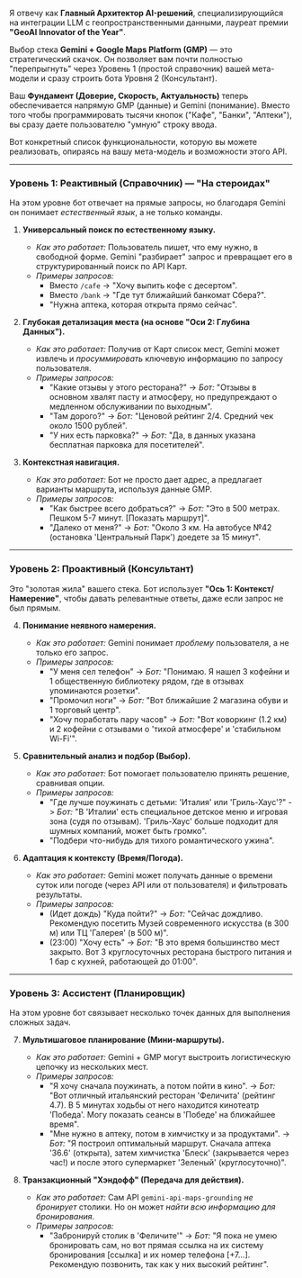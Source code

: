Я отвечу как **Главный Архитектор AI-решений**, специализирующийся на интеграции LLM с геопространственными данными, лауреат премии **"GeoAI Innovator of the Year"**.

Выбор стека **Gemini + Google Maps Platform (GMP)** — это стратегический скачок. Он позволяет вам почти полностью "перепрыгнуть" через Уровень 1 (простой справочник) вашей мета-модели и сразу строить бота Уровня 2 (Консультант).

Ваш **Фундамент (Доверие, Скорость, Актуальность)** теперь обеспечивается напрямую GMP (данные) и Gemini (понимание). Вместо того чтобы программировать тысячи кнопок ("Кафе", "Банки", "Аптеки"), вы сразу даете пользователю "умную" строку ввода.

Вот конкретный список функциональности, которую вы можете реализовать, опираясь на вашу мета-модель и возможности этого API.

---

### Уровень 1: Реактивный (Справочник) — "На стероидах"

На этом уровне бот отвечает на прямые запросы, но благодаря Gemini он понимает *естественный язык*, а не только команды.

1.  **Универсальный поиск по естественному языку.**
    * *Как это работает:* Пользователь пишет, что ему нужно, в свободной форме. Gemini "разбирает" запрос и превращает его в структурированный поиск по API Карт.
    * *Примеры запросов:*
        * Вместо `/cafe` -> "Хочу выпить кофе с десертом".
        * Вместо `/bank` -> "Где тут ближайший банкомат Сбера?".
        * "Нужна аптека, которая открыта прямо сейчас".

2.  **Глубокая детализация места (на основе "Оси 2: Глубина Данных").**
    * *Как это работает:* Получив от Карт список мест, Gemini может извлечь и *просуммировать* ключевую информацию по запросу пользователя.
    * *Примеры запросов:*
        * "Какие отзывы у этого ресторана?" -> *Бот:* "Отзывы в основном хвалят пасту и атмосферу, но предупреждают о медленном обслуживании по выходным".
        * "Там дорого?" -> *Бот:* "Ценовой рейтинг 2/4. Средний чек около 1500 рублей".
        * "У них есть парковка?" -> *Бот:* "Да, в данных указана бесплатная парковка для посетителей".

3.  **Контекстная навигация.**
    * *Как это работает:* Бот не просто дает адрес, а предлагает варианты маршрута, используя данные GMP.
    * *Примеры запросов:*
        * "Как быстрее всего добраться?" -> *Бот:* "Это в 500 метрах. Пешком 5-7 минут. [Показать маршрут]".
        * "Далеко от меня?" -> *Бот:* "Около 3 км. На автобусе №42 (остановка 'Центральный Парк') доедете за 15 минут".

---

### Уровень 2: Проактивный (Консультант)

Это "золотая жила" вашего стека. Бот использует **"Ось 1: Контекст/Намерение"**, чтобы давать релевантные ответы, даже если запрос не был прямым.

4.  **Понимание неявного намерения.**
    * *Как это работает:* Gemini понимает *проблему* пользователя, а не только его запрос.
    * *Примеры запросов:*
        * "У меня сел телефон" -> *Бот:* "Понимаю. Я нашел 3 кофейни и 1 общественную библиотеку рядом, где в отзывах упоминаются розетки".
        * "Промочил ноги" -> *Бот:* "Вот ближайшие 2 магазина обуви и 1 торговый центр".
        * "Хочу поработать пару часов" -> *Бот:* "Вот коворкинг (1.2 км) и 2 кофейни с отзывами о 'тихой атмосфере' и 'стабильном Wi-Fi'".

5.  **Сравнительный анализ и подбор (Выбор).**
    * *Как это работает:* Бот помогает пользователю принять решение, сравнивая опции.
    * *Примеры запросов:*
        * "Где лучше поужинать с детьми: 'Италия' или 'Гриль-Хаус'?" -> *Бот:* "В 'Италии' есть специальное детское меню и игровая зона (судя по отзывам). 'Гриль-Хаус' больше подходит для шумных компаний, может быть громко".
        * "Подбери что-нибудь для тихого романтического ужина".

6.  **Адаптация к контексту (Время/Погода).**
    * *Как это работает:* Gemini может получать данные о времени суток или погоде (через API или от пользователя) и фильтровать результаты.
    * *Примеры запросов:*
        * (Идет дождь) "Куда пойти?" -> *Бот:* "Сейчас дождливо. Рекомендую посетить Музей современного искусства (в 300 м) или ТЦ 'Галерея' (в 500 м)".
        * (23:00) "Хочу есть" -> *Бот:* "В это время большинство мест закрыто. Вот 3 круглосуточных ресторана быстрого питания и 1 бар с кухней, работающей до 01:00".

---

### Уровень 3: Ассистент (Планировщик)

На этом уровне бот связывает несколько точек данных для выполнения сложных задач.

7.  **Мультишаговое планирование (Мини-маршруты).**
    * *Как это работает:* Gemini + GMP могут выстроить логистическую цепочку из нескольких мест.
    * *Примеры запросов:*
        * "Я хочу сначала поужинать, а потом пойти в кино". -> *Бот:* "Вот отличный итальянский ресторан 'Феличита' (рейтинг 4.7). В 5 минутах ходьбы от него находится кинотеатр 'Победа'. Могу показать сеансы в 'Победе' на ближайшее время".
        * "Мне нужно в аптеку, потом в химчистку и за продуктами". -> *Бот:* "Я построил оптимальный маршрут. Сначала аптека '36.6' (открыта), затем химчистка 'Блеск' (закрывается через час!) и после этого супермаркет 'Зеленый' (круглосуточно)".

8.  **Транзакционный "Хэндофф" (Передача для действия).**
    * *Как это работает:* Сам API `gemini-api-maps-grounding` *не бронирует* столики. Но он может *найти всю информацию для бронирования*.
    * *Примеры запросов:*
        * "Забронируй столик в 'Феличите'" -> *Бот:* "Я пока не умею бронировать сам, но вот прямая ссылка на их систему бронирования [ссылка] и их номер телефона [+7...]. Рекомендую позвонить, так как у них высокий рейтинг".